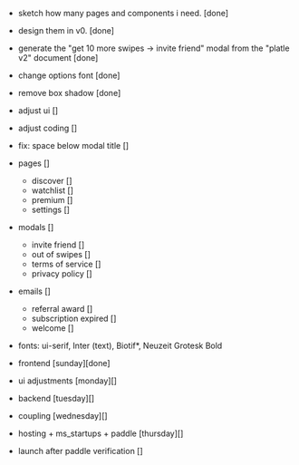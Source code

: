 - sketch how many pages and components i need. [done]
- design them in v0. [done]
- generate the "get 10 more swipes -> invite friend" modal from the "platle v2" document [done]
- change options font [done]
- remove box shadow [done]

- adjust ui []
- adjust coding []

- fix: space below modal title []

- pages []

  - discover []
  - watchlist []
  - premium []
  - settings []

- modals []

  - invite friend []
  - out of swipes []
  - terms of service []
  - privacy policy []

- emails []

  - referral award []
  - subscription expired []
  - welcome []

- fonts: ui-serif, Inter (text), Biotif\*, Neuzeit Grotesk Bold

- frontend [sunday][done]
- ui adjustments [monday][]
- backend [tuesday][]
- coupling [wednesday][]
- hosting + ms_startups + paddle [thursday][]
- launch after paddle verification []
